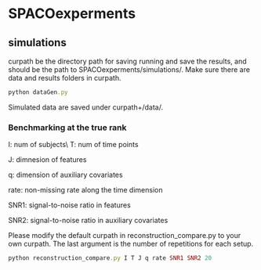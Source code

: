 # SPACOexperments

##  simulations
curpath be the directory path for saving running and save the results, and should be the path to SPACOexperments/simulations/. Make sure there are data and results folders in curpath.
```ruby
python dataGen.py
```
Simulated data are saved under curpath+/data/.
### Benchmarking at the true rank
I: num of subjects\\
T: num of time points

J: dimnesion of features

q: dimension of auxiliary covariates

rate: non-missing rate along the time dimension

SNR1: signal-to-noise ratio in features

SNR2: signal-to-noise ratio in auxiliary covariates

Please modify the default curpath in reconstruction_compare.py to your own curpath. The last argument is the number of repetitions for each setup.
```ruby
python reconstruction_compare.py I T J q rate SNR1 SNR2 20
```



